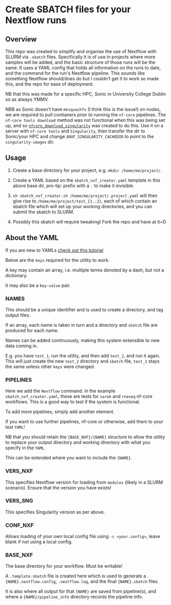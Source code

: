 # Create SBATCH files for your Nextflow runs

## Overview
This repo was created to simplify and organise the use of Nextflow with SLURM via `.sbatch` files. Specifically it is of use in projects where more samples will be added, and the basic structure of those runs will be the same. It uses a YAML config that holds all information on the runs to date, and the command for the run's Nextflow pipeline. This sounds like something Nextflow should/does do but I couldn't get it to work so made this, and the repo for ease of deployment.

NB that this was made for a specific HPC, Sonic in University College Dublin so as always YMMV.

NBB as Sonic doesn't have `mksquashfs` (I think this is the issue!) on nodes, we are required to pull contianers prior to running the `nf-core` pipelines. The `nf-core tools download` method was not functional when this was being set up, and so [`nfcore_download_singularity`](https://github.com/brucemoran/nfcore_download_singularity) was created to do this. Use it on a server with `nf-core tools` and `Singularity`, then transfer the dir to Sonic/your HPC and change `$NXF_SINGULARITY_CACHEDIR` to point to the `singularity-images` dir.

## Usage
1) Create a base directory for your project, e.g. `mkdir /home/me/project/`.

2) Create a YAML based on the `sbatch_nxf_creator.yaml` template in this above base dir, pro-tip: prefix with a `.` to make it invisible.

3) `sh sbatch_nxf_creator.sh /home/me/project/.project.yaml` will then give rise to `/home/me/project/test_{1..2}`, each of which contain an sbatch file which will set up your working directories, and you can submit the sbatch to SLURM.

4) Possibly this sbatch will require tweaking! Fork the repo and have at it=D

## About the YAML
If you are new to YAMLs [check out this tutorial](https://www.cloudbees.com/blog/yaml-tutorial-everything-you-need-get-started)

Below are the `keys` required for the utility to work.

A key may contain an array, i.e. multiple terms denoted by a dash, but not a dictionary.

It may also be a `key-value` pair.

### NAMES
This should be a unique identifier and is used to create a directory, and tag output files.

If an array, each name is taken in turn and a directory and `sbatch` file are produced for each name.

Names can be added continuously, making this system extensible to new data coming in.

E.g. you have `test_1`, run the utility, and then add `test_2`, and run it again. This will just create the new `test_2` directory and `sbatch` file, `test_1` stays the same unless other `keys` were changed.

### PIPELINES
Here we add the `Nextflow` command. In the example `sbatch_nxf_creater.yaml`, these are tests for `sarek` and `rnaseq` nf-core workflows. This is a good way to test if the system is functional.

To add more pipelines, simply add another element.

If you want to use further pipelines, nf-core or otherwise, add them to your test `YAML`!

NB that you should retain the `{BASE_NXF}/{NAME}` structure to allow the utility to replace your output directory and working directory with what you specify in the `YAML`.

This can be extended where you want to include the `{NAME}`.

### VERS_NXF
This specifies Nextflow version for loading from `modules` (likely in a SLURM scenario). Ensure that the version you have exists!

### VERS_SNG
This specifies Singularity version as per above.

### CONF_NXF
Allows loading of your own local config file using `-c <your.config>`, leave blank if not using a local config.

### BASE_NXF
The base directory for your workflow. Must be writable!

A `.template.sbatch` file is created here which is used to generate a `.{NAME}.nextflow.config`, `.nextflow.log`, and the final `{NAME}.sbatch` files.

It is also where all output for that `{NAME}` are saved from pipeline(s), and where a `{NAME}/pipeline_info` directory records the pipeline info.
